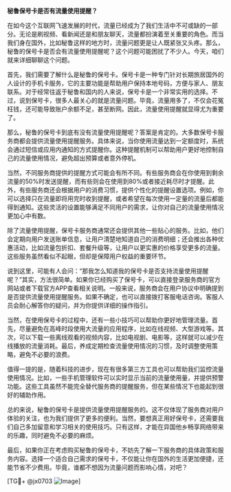 **秘鲁保号卡是否有流量使用提醒？**

在如今这个互联网飞速发展的时代，流量已经成为了我们生活中不可或缺的一部分。无论是刷视频、看新闻还是和朋友聊天，流量都扮演着至关重要的角色。而当我们身在国外，比如秘鲁这样的地方时，流量问题更是让人既紧张又头疼。那么，秘鲁的保号卡是否会有流量使用提醒呢？这个问题可能困扰了不少人。今天，咱们就来详细聊聊这个问题。

首先，我们需要了解什么是秘鲁的保号卡。保号卡是一种专门针对长期旅居国外的人设计的手机卡服务，它的主要功能是帮助用户保持本地号码，方便与家人、朋友联系。对于经常往返于秘鲁和国内的人来说，保号卡是一个非常实用的选择。不过，说到保号卡，很多人最关心的就是流量问题。毕竟，流量用多了，不仅会花冤枉钱，还可能导致账户余额不足，甚至断网。因此，流量使用提醒就显得尤为重要了。

那么，秘鲁的保号卡到底有没有流量使用提醒呢？答案是肯定的。大多数保号卡服务商都会提供流量使用提醒服务。具体来说，当你使用流量达到一定额度时，系统会通过短信或应用内通知的方式提醒你。这种提醒机制可以帮助用户更好地控制自己的流量使用情况，避免超出预算或者意外停机。

当然，不同服务商提供的提醒方式可能会有所不同。有些服务商会在你使用到剩余流量的50%时发送提醒，而有些则会在使用到80%或者接近耗尽时才提醒。此外，有些服务商还会根据用户的消费习惯，提供个性化的提醒设置选项。例如，你可以选择只在流量即将用完时收到提醒，或者希望在每次使用一定量的流量后都能得到通知。这些灵活的设置能够满足不同用户的需求，让你对自己的流量使用情况更加心中有数。

除了流量使用提醒，保号卡服务商通常还会提供其他一些贴心的服务。比如，他们会定期向用户发送账单信息，让用户清楚地知道自己的消费明细；还会推出各种优惠活动，比如流量包折扣、套餐升级等，让用户以更实惠的价格享受更多的流量。这些服务虽然看似不起眼，但却是保障用户权益的重要环节。

说到这里，可能有人会问：“那我怎么知道我的保号卡是否支持流量使用提醒呢？”其实，方法很简单。如果你已经购买了保号卡，可以直接登录服务商的官方网站或者下载官方APP查看相关说明。一般来说，服务商会在用户协议中明确提到是否提供流量使用提醒服务。如果不确定，也可以直接拨打客服电话咨询。客服人员会耐心解答你的疑问，并为你提供详细的操作指引。

当然，在使用保号卡的过程中，还有一些小技巧可以帮助你更好地管理流量。首先，尽量避免在高峰时段使用大流量的应用程序，比如在线视频、大型游戏等。其次，可以下载一些离线观看的视频内容，比如电视剧、电影等，这样就可以减少在线播放的流量消耗。最后，养成定期检查流量使用情况的习惯，及时调整使用策略，避免不必要的浪费。

值得一提的是，随着科技的进步，现在有很多第三方工具也可以帮助我们监控流量使用情况。比如，一些手机管理软件可以实时显示当前的流量使用量，并提供预警功能。这些工具虽然不能完全替代服务商的提醒服务，但在某些情况下也能起到很好的辅助作用。

总的来说，秘鲁的保号卡是提供流量使用提醒服务的。这不仅体现了服务商对用户体验的关注，也为我们提供了更多的便利。当然，要想真正用好保号卡，还需要我们自己多加留意和学习相关的使用技巧。只有这样，才能在异国他乡畅享网络带来的乐趣，同时避免不必要的麻烦。

最后，如果你正在考虑购买秘鲁的保号卡，不妨先了解一下服务商的具体政策和服务内容。选择一个适合自己需求的保号卡，不仅能让你在国外的生活更加便捷，还能节省不少费用。毕竟，谁都不想因为流量问题而影响心情，对吧？

[TG💪+ @jx0703 ![Image](https://github.com/user-attachments/assets/dbca1d08-cadb-493c-b0ec-ad6f7a83f270)]
